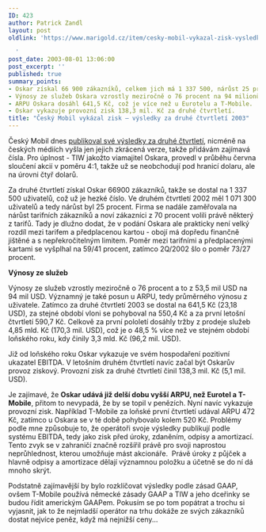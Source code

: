 ```yaml
---
ID: 423
author: Patrick Zandl
layout: post
oldlink: 'https://www.marigold.cz/item/cesky-mobil-vykazal-zisk-vysledky-za-druhe-ctvrtleti-2003

  '
post_date: 2003-08-01 13:06:00
post_excerpt: ''
published: true
summary_points:
- Oskar získal 66 900 zákazníků, celkem jich má 1 337 500, nárůst 25 procent.
- Výnosy ze služeb Oskara vzrostly meziročně o 76 procent na 94 milionů USD.
- ARPU Oskara dosáhl 641,5 Kč, což je více než u Eurotelu a T-Mobile.
- Oskar vykazuje provozní zisk 138,3 mil. Kč za druhé čtvrtletí.
title: "Český Mobil vykázal zisk – výsledky za druhé čtvrtletí 2003"
---
```


Český Mobil dnes <A href="http://www.oskarmobil.cz/about_oskar/viewnews_cz.php3?id=195">publikoval své výsledky za druhé čtvrtletí</A>, nicméně na českých médiích vyšla jen jejich zkrácená verze, takže přidávám zajímavá čísla. Pro úplnost - TIW jakožto viamajitel Oskara, provedl v průběhu června sloučení akcií v poměru 4:1, takže už se neobchodují pod hranicí dolaru, ale na úrovni čtyř dolarů. 
<p>
Za druhé čtvrtletí získal Oskar 66900 zákazníků, takže se dostal na 1 337 500 uživatelů, což už je hezké číslo. Ve druhém čtvrtletí 2002 měl 1 071 300 uživatelů a tedy nárůst byl 25 procent. Firma se nadále zaměřovala na nárůst tarifních zákazníků a noví zákazníci z 70 procent volili právě některý z tarifů. Tady je dlužno dodat, že v podání Oskara ale prakticky není velký rozdíl mezi tarifem a předplacenou kartou - obojí má dopředu finančně jištěné a s nepřekročitelným limitem. Poměr mezi tarifními a předplacenými kartami se vyšplhal na 59/41 procent, zatímco 2Q/2002 šlo o poměr 73/27 procent. 
<p>
<STRONG>Výnosy ze služeb</STRONG> 
<p>
Výnosy ze služeb vzrostly meziročně o 76 procent a to z 53,5 mil USD na 94 mil USD. Významný je také posun u ARPU, tedy průměrného výnosu z uživatele. Zatímco za druhé čtvrtletí 2003 se dostal na 641,5 Kč (23,18 USD), za stejné období vloni se pohyboval na 550,4 Kč a za první letošní čtvrtletí 590,7 Kč. Celkově za první pololetí dosáhly tržby z prodeje služeb 4,85 mld. Kč (170,3 mil. USD), což je o 48,5 % více než ve stejném období loňského roku, kdy činily 3,3 mld. Kč (96,2 mil. USD). 
<p>
Již od loňského roku Oskar vykazuje ve svém hospodaření pozitivní ukazatel EBITDA. V letošním druhém čtvrtletí navíc začal být Oskarův provoz ziskový. Provozní zisk za druhé čtvrtletí činil 138,3 mil. Kč (5,1 mil. USD). 
<p>
Je zajímavé, že <STRONG>Oskar udává již delší dobu vyšší ARPU, než Eurotel a T-Mobile</STRONG>, přitom to nevypadá, že by se topil v penězích. Nyní navíc vykazuje provozní zisk. Například T-Mobile za loňské první čtvrtletí udával ARPU 472 Kč, zatímco u Oskara se v té době pohybovalo kolem 520 Kč. Problémy podle mne způsobuje to, že operátoři svoje výsledky publikují podle systému EBITDA, tedy jako zisk před úroky, zdaněním, odpisy a amortizací. Tento zvyk se v zahraničí značně rozšířil právě pro svoji naprostou neprůhlednost, kterou umožňuje mást akcionáře.&#160;&#160;Právě úroky z půjček a hlavně odpisy a amortizace dělají významnou položku a účetně se do ní dá mnoho skrýt. 
<p>
Podstatně zajímavější by bylo rozklíčovat výsledky podle zásad GAAP, ovšem T-Mobile používá německé zásady GAAP a TIW a jeho dceřinky se budou řídit americkým GAAPem. Pokusím se po tom popátrat a trochu si vyjasnit, jak to že nejmladší operátor na trhu dokáže ze svých zákazníků dostat nejvíce peněz, když má nejnižší ceny... </p>